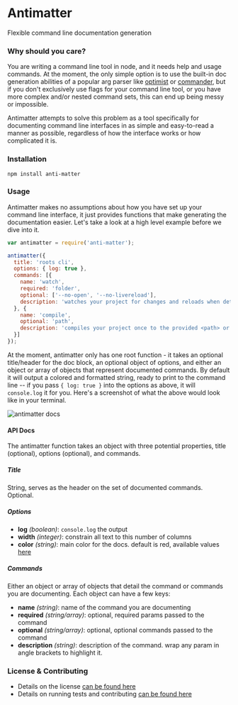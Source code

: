 Antimatter
==========

Flexible command line documentation generation

### Why should you care?

You are writing a command line tool in node, and it needs help and usage commands. At the moment, the only simple option is to use the built-in doc generation abilities of a popular arg parser like [optimist](https://github.com/substack/node-optimist) or [commander](https://github.com/visionmedia/commander), but if you don't exclusively use flags for your command line tool, or you have more complex and/or nested command sets, this can end up being messy or impossible.

Antimatter attempts to solve this problem as a tool specifically for documenting command line interfaces in as simple and easy-to-read a manner as possible, regardless of how the interface works or how complicated it is.

### Installation

`npm install anti-matter`

### Usage

Antimatter makes no assumptions about how you have set up your command line interface, it just provides functions that make generating the documentation easier. Let's take a look at a high level example before we dive into it.

```js
var antimatter = require('anti-matter');

antimatter({
  title: 'roots cli',
  options: { log: true },
  commands: [{
    name: 'watch',
    required: 'folder',
    optional: ['--no-open', '--no-livereload'],
    description: 'watches your project for changes and reloads when detected'
  }, {
    name: 'compile',
    optional: 'path',
    description: 'compiles your project once to the provided <path> or the current directory'
  }]
});
```

At the moment, antimatter only has one root function - it takes an optional title/header for the doc block, an optional object of options, and either an object or array of objects that represent documented commands. By default it will output a colored and formatted string, ready to print to the command line -- if you pass `{ log: true }` into the options as above, it will `console.log` it for you. Here's a screenshot of what the above would look like in your terminal.

![antimatter docs](http://i.imgur.com/1rPOqat.png)

#### API Docs

The antimatter function takes an object with three potential properties, title (optional), options (optional), and commands.

##### Title

String, serves as the header on the set of documented commands. Optional.

##### Options

- **log** _(boolean)_: `console.log` the output
- **width** _(integer)_: constrain all text to this number of columns
- **color** _(string)_: main color for the docs. default is red, available values [here](https://github.com/marak/colors.js/#colors-and-styles)

##### Commands

Either an object or array of objects that detail the command or commands you are documenting. Each object can have a few keys:

- **name** _(string)_: name of the command you are documenting
- **required** _(string/array)_: optional, required params passed to the command
- **optional** _(string/array)_: optional, optional commands passed to the command
- **description** _(string)_: description of the command. wrap any param in angle brackets to highlight it.

### License & Contributing

- Details on the license [can be found here](LICENSE.md)
- Details on running tests and contributing [can be found here](contributing.md)
